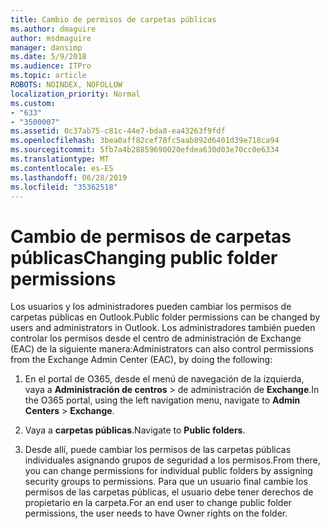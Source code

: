 ```yaml
---
title: Cambio de permisos de carpetas públicas
ms.author: dmaguire
author: msdmaguire
manager: dansimp
ms.date: 5/9/2018
ms.audience: ITPro
ms.topic: article
ROBOTS: NOINDEX, NOFOLLOW
localization_priority: Normal
ms.custom:
- "633"
- "3500007"
ms.assetid: 0c37ab75-c81c-44e7-bda8-ea43263f9fdf
ms.openlocfilehash: 3bea0aff82cef78fc5aab892d6401d39e718ca94
ms.sourcegitcommit: 5fb7a4b28859690020efdea630d03e70cc0e6334
ms.translationtype: MT
ms.contentlocale: es-ES
ms.lasthandoff: 06/28/2019
ms.locfileid: "35362518"
---
```

# <a name="changing-public-folder-permissions"></a><span data-ttu-id="61a2c-102">Cambio de permisos de carpetas públicas</span><span class="sxs-lookup"><span data-stu-id="61a2c-102">Changing public folder permissions</span></span>

<span data-ttu-id="61a2c-103">Los usuarios y los administradores pueden cambiar los permisos de carpetas públicas en Outlook.</span><span class="sxs-lookup"><span data-stu-id="61a2c-103">Public folder permissions can be changed by users and administrators in Outlook.</span></span> <span data-ttu-id="61a2c-104">Los administradores también pueden controlar los permisos desde el centro de administración de Exchange (EAC) de la siguiente manera:</span><span class="sxs-lookup"><span data-stu-id="61a2c-104">Administrators can also control permissions from the Exchange Admin Center (EAC), by doing the following:</span></span>
  
1. <span data-ttu-id="61a2c-105">En el portal de O365, desde el menú de navegación de la izquierda, vaya a **Administración de centros** \> de administración de **Exchange**.</span><span class="sxs-lookup"><span data-stu-id="61a2c-105">In the O365 portal, using the left navigation menu, navigate to **Admin Centers** \> **Exchange**.</span></span>

2. <span data-ttu-id="61a2c-106">Vaya a **carpetas públicas**.</span><span class="sxs-lookup"><span data-stu-id="61a2c-106">Navigate to **Public folders**.</span></span>

3. <span data-ttu-id="61a2c-107">Desde allí, puede cambiar los permisos de las carpetas públicas individuales asignando grupos de seguridad a los permisos.</span><span class="sxs-lookup"><span data-stu-id="61a2c-107">From there, you can change permissions for individual public folders by assigning security groups to permissions.</span></span> <span data-ttu-id="61a2c-108">Para que un usuario final cambie los permisos de las carpetas públicas, el usuario debe tener derechos de propietario en la carpeta.</span><span class="sxs-lookup"><span data-stu-id="61a2c-108">For an end user to change public folder permissions, the user needs to have Owner rights on the folder.</span></span>
